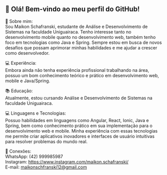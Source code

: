 ## 👋 Olá! Bem-vindo ao meu perfil do GitHub!

🌟 Sobre mim:<br>
Sou Maikon Schafranski, estudante de Análise e Desenvolvimento de Sistemas na faculdade Uniguairaca. Tenho interesse tanto no desenvolvimento mobile quanto no desenvolvimento web, também tenho foco em tecnologias como Java e Spring. Sempre estou em busca de novos desafios que possam aprimorar minhas habilidades e me ajudar a crescer como desenvolvedor.

💻 Experiência:<br>
Embora ainda não tenha experiência profissional trabalhando na área, possuo um bom conhecimento teórico e prático em desenvolvimento web, mobile e Java/Spring.

📚 Educação:<br>
Atualmente, estou cursando Análise e Desenvolvimento de Sistemas na faculdade Uniguairaca.

💻 Linguagens e Tecnologias:<br>
Possuo habilidades em linguagens como Angular, React, Ionic, Java e Spring, bem como conhecimento prático em sua implementação para o desenvolvimento web e mobile. Minha experiência com essas tecnologias me permite criar aplicativos inovadores e interfaces de usuário intuitivas para resolver problemas do mundo real.

🔗 Conexões:<br>
WhatsApp: (42) 999985987<br>
Instagram: https://www.instagram.com/maikon.schafranski/<br>
E-mail: maikonschfranski12@gmail.com<br>
